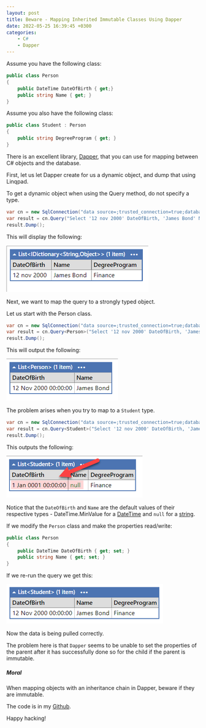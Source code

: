 ```yaml
---
layout: post
title: Beware - Mapping Inherited Immutable Classes Using Dapper
date: 2022-05-25 16:39:45 +0300
categories:
    - C#
    - Dapper
---
```

Assume you have the following class:

```csharp
public class Person
{
    public DateTime DateOfBirth { get;}
    public string Name { get; }
}
```

Assume you also have the following class:

```csharp
public class Student : Person
{
    public string DegreeProgram { get; }
}
```

There is an excellent library, [Dapper](https://github.com/DapperLib/Dapper), that you can use for mapping between C# objects and the database.

First, let us let Dapper create for us a dynamic object, and dump that using Linqpad.

To get a dynamic object when using the Query method, do not specify a type.

```csharp
var cn = new SqlConnection("data source=;trusted_connection=true;database=innovadevelop;encrypt=false");
var result = cn.Query("Select '12 nov 2000' DateOfBirth, 'James Bond' Name, 'Finance' DegreeProgram");
result.Dump();
```

This will display the following:

![](../images/2022/05/DapperDynamic.png)

Next, we want to map the query to a strongly typed object.

Let us start with the Person class.

```csharp
var cn = new SqlConnection("data source=;trusted_connection=true;database=innovadevelop;encrypt=false");
var result = cn.Query<Person>("Select '12 nov 2000' DateOfBirth, 'James Bond' Name, 'Finance' DegreeProgram");
result.Dump();
```

This will output the following:

![](../images/2022/05/DapperPerson.png)

The problem arises when you try to map to a `Student` type.

```csharp
var cn = new SqlConnection("data source=;trusted_connection=true;database=innovadevelop;encrypt=false");
var result = cn.Query<Student>("Select '12 nov 2000' DateOfBirth, 'James Bond' Name, 'Finance' DegreeProgram");
result.Dump();
```

This outputs the following:

![](../images/2022/05/DapperStudent.png)

Notice that the `DateOfBirth` and `Name` are the default values of their respective types - DateTime.MinValue[](https://docs.microsoft.com/en-us/dotnet/api/system.datetime.minvalue?view=net-6.0) for a [DateTime](https://docs.microsoft.com/en-us/dotnet/api/system.datetime?view=net-6.0) and `null` for a [string](https://docs.microsoft.com/en-us/dotnet/api/system.string?view=net-6.0).

If we modify the `Person` class and make the properties read/write:

```csharp
public class Person
{
    public DateTime DateOfBirth { get; set; }
    public string Name { get; set; }
}
```

If we re-run the query we get this:

![](../images/2022/05/DapperPersonUpdated.png)

Now the data is being pulled correctly.

The problem here is that `Dapper` seems to be unable to set the properties of the parent after it has successfully done so for the child if the parent is immutable.

##### Moral

When mapping objects with an inheritance chain in Dapper, beware if they are immutable.


The code is in my [Github](https://github.com/conradakunga/BlogCode/tree/master/2022-05-25%20-%20Mapping%20Objects%20In%20Inheritance%20Chain%20To%20Dapper).

Happy hacking!